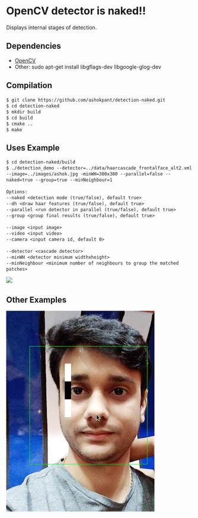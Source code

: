 <!---
Title:       |  OpenCV haar cascade detector is naked!!
Subtitle:    |  Show internals of OpenCV detector.
Project:     |  detection-naked
Author:      Ashok Kumar Pant 
Affiliation: Tribhuvan University, Kathmandu 
Web:         http://ashokpant.github.io
Date:        August 18, 2016 
-->

# **OpenCV detector is naked!!**
Displays internal stages of detection.

## Dependencies
* [OpenCV](http://opencv.org/)
* Other: sudo apt-get install libgflags-dev libgoogle-glog-dev

## Compilation
	$ git clone https://github.com/ashokpant/detection-naked.git
	$ cd detection-naked
	$ mkdir build
	$ cd build
	$ cmake ..
	$ make 
	
## Uses Example
	$ cd detection-naked/build
	$ ./detection_demo --detector=../data/haarcascade_frontalface_alt2.xml --image=../images/ashok.jpg -minWH=300x300 --parallel=false --naked=true --group=true --minNeighbour=1
	
	Options:
	--naked <detection mode (true/false), default true>
	--dh <draw haar features (true/false), default true>
	--parallel <run detector in parallel (true/false), default true>
	--group <group final results (true/false), default true>
	
	--image <input image>
	--video <input video>
	--camera <input camera id, default 0>
	
	--detector <cascade detector>
	--minWH <detector minimum widthxheight>
	--minNeighbour <minimum number of neighbours to group the matched patches>

![](https://github.com/ashokpant/text-on-image/blob/master/demo/all-stages.png)
	
## Other Examples

![Haar Features](https://github.com/ashokpant/detection-naked/blob/master/demo/detection.gif)

